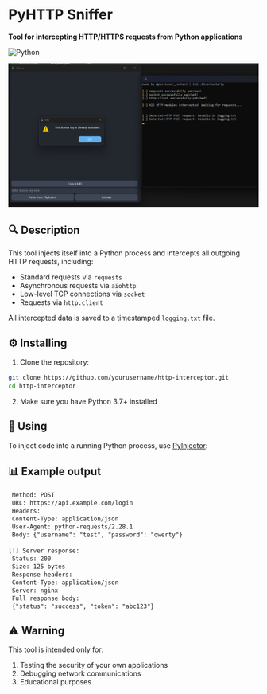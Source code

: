 # PyHTTP Sniffer

**Tool for intercepting HTTP/HTTPS requests from Python applications** 

![Python](https://img.shields.io/badge/Python-3.7%2B-blue)

![example work](https://github.com/professor-lolz/PyHTTP/blob/main/example.png)

## 🔍 Description

This tool injects itself into a Python process and intercepts all outgoing HTTP requests, including:
- Standard requests via `requests`
- Asynchronous requests via `aiohttp`
- Low-level TCP connections via `socket`
- Requests via `http.client`

All intercepted data is saved to a timestamped `logging.txt` file.

## ⚙️ Installing

1. Clone the repository:
```bash
git clone https://github.com/yourusername/http-interceptor.git
cd http-interceptor
```
2. Make sure you have Python 3.7+ installed

## 🚀 Using

To inject code into a running Python process, use [PyInjector](https://github.com/call-042PE/PyInjector):

## 📊 Example output

```[2025-03-30 14:30:45] [!] HTTP request detected:
 Method: POST
 URL: https://api.example.com/login
 Headers:
 Content-Type: application/json
 User-Agent: python-requests/2.28.1
 Body: {"username": "test", "password": "qwerty"}

[!] Server response:
 Status: 200
 Size: 125 bytes
 Response headers:
 Content-Type: application/json
 Server: nginx
 Full response body:
 {"status": "success", "token": "abc123"}
````

## ⚠️ Warning

This tool is intended only for:
1. Testing the security of your own applications
2. Debugging network communications
3. Educational purposes
